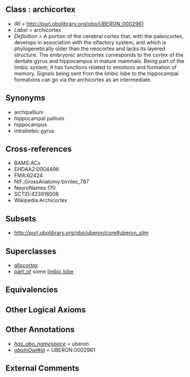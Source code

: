 
## Class : archicortex

 * *IRI* = http://purl.obolibrary.org/obo/UBERON_0002961
 * *Label* = archicortex
 * *Definition* = A portion of the cerebral cortex that, with the paleocortex, develops in association with the olfactory system, and which is phylogenetically older than the neocortex and lacks its layered structure. The embryonic archicortex corresponds to the cortex of the dentate gyrus and hippocampus in mature mammals. Being part of the limbic system, it has functions related to emotions and formation of memory. Signals being sent from the limbic lobe to the hippocampal formations can go via the archicortex as an intermediate.

## Synonyms

 * archipallium
 * hippocampal pallium
 * hippocampus
 * intralimbic gyrus

## Cross-references

 * BAMS:ACx
 * EHDAA2:0004496
 * FMA:62424
 * NIF_GrossAnatomy:birnlex_787
 * NeuroNames:170
 * SCTID:423918008
 * Wikipedia:Archicortex

## Subsets

 * http://purl.obolibrary.org/obo/uberon/core#uberon_slim

## Superclasses

 * [allocortex](../../UBERON/34/UBERON_0014734.md)
 * [part_of](../../BFO/50/BFO_0000050.md) some [limbic lobe](../../UBERON/00/UBERON_0002600.md)

## Equivalencies


## Other Logical Axioms


## Other Annotations

 * *[has_obo_namespace](../../ce/oboInOwl#hasOBONamespace.md)* = uberon
 * *[oboInOwl#id](../../id/oboInOwl#id.md)* = UBERON:0002961

## External Comments

